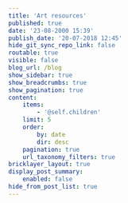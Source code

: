 ```yaml
---
title: 'Art resources'
published: true
date: '23-08-2000 15:39'
publish_date: '20-07-2018 12:45'
hide_git_sync_repo_link: false
routable: true
visible: false
blog_url: /blog
show_sidebar: true
show_breadcrumbs: true
show_pagination: true
content:
    items:
        - '@self.children'
    limit: 5
    order:
        by: date
        dir: desc
    pagination: true
    url_taxonomy_filters: true
bricklayer_layout: true
display_post_summary:
    enabled: false
hide_from_post_list: true
---
```


